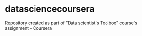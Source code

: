 datasciencecoursera
===================

Repository created as part of "Data scientist's Toolbox" course's assignment - Coursera
